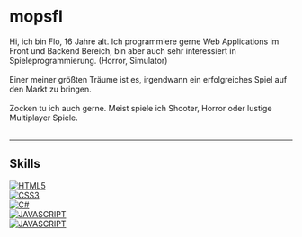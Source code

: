 # mopsfl

Hi, ich bin Flo, 16 Jahre alt. Ich programmiere gerne Web Applications im Front und Backend Bereich, bin aber auch sehr interessiert in Spieleprogrammierung. (Horror, Simulator)<br><br>
Einer meiner größten Träume ist es, irgendwann ein erfolgreiches Spiel auf den Markt zu bringen.<br><br>
Zocken tu ich auch gerne. Meist spiele ich Shooter, Horror oder lustige Multiplayer Spiele.<br><br>

____________

## Skills
[![HTML5](https://img.shields.io/badge/HTML5-E34F26?style=for-the-badge&logo=html5&logoColor=white)](https://github.com/mopsfl?tab=repositories&language=html)</br>
[![CSS3](https://img.shields.io/badge/CSS3-1572B6?style=for-the-badge&logo=css3&logoColor=white)](https://github.com/mopsfl?tab=repositories&language=css)</br>
[![C#](https://img.shields.io/badge/C%23-239120?style=for-the-badge&logo=c-sharp&logoColor=white)](https://github.com/mopsfl)</br>
[![JAVASCRIPT](https://img.shields.io/badge/JavaScript-323330?style=for-the-badge&logo=javascript&logoColor=F7DF1E)](https://github.com/mopsfl?tab=repositories&language=javascript)</br>
[![JAVASCRIPT](https://img.shields.io/badge/LUA-00008b?style=for-the-badge&logo=lua&logoColor=ffffff)](https://github.com/mopsfl?tab=repositories&language=lua)</br>
